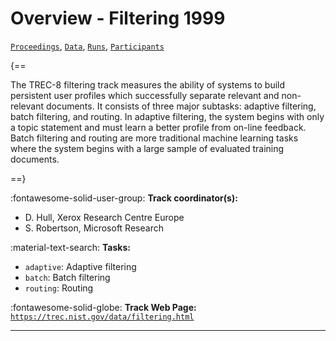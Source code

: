 # Overview - Filtering 1999

[`Proceedings`](./proceedings.md), [`Data`](./data.md), [`Runs`](./runs.md), [`Participants`](./participants.md)

{==

The TREC-8 filtering track measures the ability of systems to build persistent user profiles which successfully separate relevant and non-relevant documents. It consists of three major subtasks: adaptive filtering, batch filtering, and routing. In adaptive filtering, the system begins with only a topic statement and must learn a better profile from on-line feedback. Batch filtering and routing are more traditional machine learning tasks where the system begins with a large sample of evaluated training documents.

==}

:fontawesome-solid-user-group: **Track coordinator(s):**

- D. Hull, Xerox Research Centre Europe 
- S. Robertson, Microsoft Research 

:material-text-search: **Tasks:**

- `adaptive`: Adaptive filtering 
- `batch`: Batch filtering 
- `routing`: Routing 

:fontawesome-solid-globe: **Track Web Page:** [`https://trec.nist.gov/data/filtering.html`](https://trec.nist.gov/data/filtering.html) 

---

